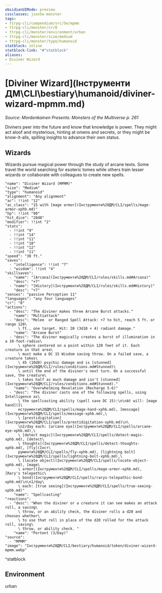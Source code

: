 ```yaml
---
obsidianUIMode: preview
cssclasses: json5e-monster
tags:
- ttrpg-cli/compendium/src/5e/mpmm
- ttrpg-cli/monster/cr/8
- ttrpg-cli/monster/environment/urban
- ttrpg-cli/monster/size/medium
- ttrpg-cli/monster/type/humanoid
statblock: inline
statblock-link: "#^statblock"
aliases:
- Diviner Wizard
---
```

# [Diviner Wizard](Інструменти ДМ\CLI\bestiary\humanoid/diviner-wizard-mpmm.md)
*Source: Mordenkainen Presents: Monsters of the Multiverse p. 261*  

Diviners peer into the future and know that knowledge is power. They might act aloof and mysterious, hinting at omens and secrets, or they might be know-it-alls, spilling insights to advance their own status.

## Wizards

Wizards pursue magical power through the study of arcane texts. Some travel the world searching for esoteric tomes while others train lesser wizards or collaborate with colleagues to create new spells.

```statblock
"name": "Diviner Wizard (MPMM)"
"size": "Medium"
"type": "humanoid"
"alignment": "Any alignment"
"ac": !!int "12"
"ac_class": "15 with [mage armor](Інструменти%20ДМ/CLI/spells/mage-armor-xphb.md)"
"hp": !!int "90"
"hit_dice": "20d8"
"modifier": !!int "2"
"stats":
  - !!int "9"
  - !!int "14"
  - !!int "11"
  - !!int "18"
  - !!int "12"
  - !!int "11"
"speed": "30 ft."
"saves":
  - "intelligence": !!int "7"
  - "wisdom": !!int "4"
"skillsaves":
  - "name": "[Arcana](Інструменти%20ДМ/CLI/rules/skills.md#Arcana)"
    "desc": "+7"
  - "name": "[History](Інструменти%20ДМ/CLI/rules/skills.md#History)"
    "desc": "+7"
"senses": "passive Perception 11"
"languages": "any four languages"
"cr": "8"
"actions":
  - "desc": "The diviner makes three Arcane Burst attacks."
    "name": "Multiattack"
  - "desc": "Melee  or Ranged Spell Attack: +7 to hit, reach 5 ft. or range 120\
      \ ft., one target. Hit: 20 (3d10 + 4) radiant damage."
    "name": "Arcane Burst"
  - "desc": "The diviner magically creates a burst of illumination in a 10-foot-radius\
      \ sphere centered on a point within 120 feet of it. Each creature in that area\
      \ must make a DC 15 Wisdom saving throw. On a failed save, a creature takes\
      \ 45 (10d8) psychic damage and is [stunned](Інструменти%20ДМ/CLI/rules/conditions.md#Stunned)\
      \ until the end of the diviner's next turn. On a successful save, the creature\
      \ takes half as much damage and isn't [stunned](Інструменти%20ДМ/CLI/rules/conditions.md#Stunned)."
    "name": "Overwhelming Revelation (Recharge 5-6)"
  - "desc": "The diviner casts one of the following spells, using Intelligence as\
      \ the spellcasting ability (spell save DC 15):\n\nAt will: [mage hand](І\
      нструменти%20ДМ/CLI/spells/mage-hand-xphb.md), [message](Інструменти%20ДМ/CLI/spells/message-xphb.md),\
      \ [prestidigitation](Інструменти%20ДМ/CLI/spells/prestidigitation-xphb.md)\n\
      \n2/day each: [arcane eye](Інструменти%20ДМ/CLI/spells/arcane-eye-xphb.md),\
      \ [detect magic](Інструменти%20ДМ/CLI/spells/detect-magic-xphb.md), [detect\
      \ thoughts](Інструменти%20ДМ/CLI/spells/detect-thoughts-xphb.md), [fly](Інст\
      рументи%20ДМ/CLI/spells/fly-xphb.md), [lightning bolt](Інструменти%20ДМ/CLI/spells/lightning-bolt-xphb.md),\
      \ [locate object](Інструменти%20ДМ/CLI/spells/locate-object-xphb.md), [mage\
      \ armor](Інструменти%20ДМ/CLI/spells/mage-armor-xphb.md), [Rary's telepathic\
      \ bond](Інструменти%20ДМ/CLI/spells/rarys-telepathic-bond-xphb.md)\n\n1/day\
      \ each: [true seeing](Інструменти%20ДМ/CLI/spells/true-seeing-xphb.md)"
    "name": "Spellcasting"
"reactions":
  - "desc": "When the diviner or a creature it can see makes an attack roll, a saving\
      \ throw, or an ability check, the diviner rolls a d20 and chooses whether\
      \ to use that roll in place of the d20 rolled for the attack roll, saving\
      \ throw, or ability check. "
    "name": "Portent (3/Day)"
"source":
  - "MPMM"
"image": "Інструменти%20ДМ/CLI/bestiary/humanoid/token/diviner-wizard-mpmm.webp"
```
^statblock

## Environment

urban